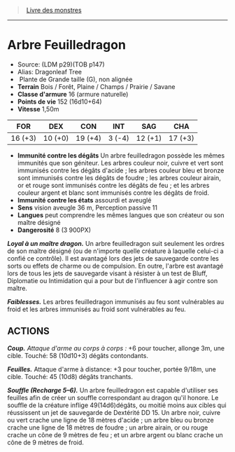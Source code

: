 ﻿> [Livre des monstres](tome_of_beasts.md)

---

# Arbre Feuilledragon

- Source: (LDM p29)(TOB p147)
- Alias: Dragonleaf Tree
-  Plante de Grande taille (G), non alignée
- **Terrain** Bois / Forêt, Plaine / Champs / Prairie / Savane
- **Classe d'armure** 16 (armure naturelle)
- **Points de vie** 152 (16d10+64)
- **Vitesse** 1,50m

|FOR|DEX|CON|INT|SAG|CHA|
|---|---|---|---|---|---|
|16 (+3)|10 (+0)|19 (+4)|3 (-4)|12 (+1)|17 (+3)|

- **Immunité contre les dégâts** Un arbre feuilledragon possède les mêmes immunités que son géniteur. Les arbres couleur noir, cuivre et vert sont immunisés contre les dégâts d'acide ; les arbres couleur bleu et bronze sont immunisés contre les dégâts de foudre ; les arbres couleur airain, or et rouge sont immunisés contre les dégâts de feu ; et les arbres couleur argent et blanc sont immunisés contre les dégâts de froid.
- **Immunité contre les états** assourdi et aveuglé
- **Sens** vision aveugle 36 m, Perception passive 11
- **Langues** peut comprendre les mêmes langues que son créateur ou son maître désigné
- **Dangerosité** 8 (3 900PX)

**_Loyal à un maître dragon._** Un arbre feuilledragon suit seulement les ordres de son maître désigné (ou de n'importe quelle créature à laquelle celui-ci a confié ce contrôle). Il est avantagé lors des jets de sauvegarde contre les sorts ou effets de charme ou de compulsion. En outre, l'arbre est avantagé lors de tous les jets de sauvegarde visant à résister à un test de Bluff, Diplomatie ou Intimidation qui a pour but de l'influencer à agir contre son maître.

**_Faiblesses._** Les arbres feuilledragon immunisés au feu sont vulnérables au froid et les arbres immunisés au froid sont vulnérables au feu.

## ACTIONS

**_Coup._** _Attaque d'arme au corps à corps :_ +6 pour toucher, allonge 3m, une cible. Touché: 58 (10d10+3) dégâts contondants.

**_Feuilles._** Attaque d'arme à distance: +3 pour toucher, portée 9/18m, une cible. Touché: 45 (10d8) dégâts tranchants.

**_Souffle (Recharge 5–6)._** Un arbre feuilledragon est capable d'utiliser ses feuilles afin de créer un souffle correspondant au dragon qu'il honore. Le souffle de la créature inflige 49(14d6)dégâts, ou moitié moins aux cibles qui réussissent un jet de sauvegarde de Dextérité DD 15. Un arbre noir, cuivre ou vert crache une ligne de 18 mètres d'acide ; un arbre bleu ou bronze crache une ligne de 18 mètres de foudre ; un arbre airain, or ou rouge crache un cône de 9 mètres de feu ; et un arbre argent ou blanc crache un cône de 9 mètres de froid.

